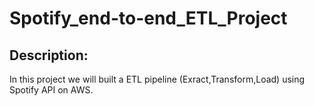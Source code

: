 # Spotify_end-to-end_ETL_Project

## Description:
In this project we will built a ETL pipeline (Exract,Transform,Load) using Spotify API on AWS.
